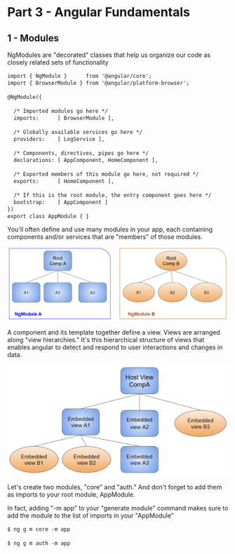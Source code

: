 # Part 3 - Angular Fundamentals
## 1 - Modules

NgModules are "decorated" classes that help us organize our code as closely related sets of functionality

```
import { NgModule }      from '@angular/core';
import { BrowserModule } from '@angular/platform-browser';

@NgModule({

  /* Imported modules go here */
  imports:      [ BrowserModule ],

  /* Globally available services go here */
  providers:    [ LogService ],

  /* Components, directives, pipes go here */
  declarations: [ AppComponent, HomeComponent ],

  /* Exported members of this module go here, not required */ 
  exports:      [ HomeComponent ],

  /* If this is the root module, the entry component goes here */
  bootstrap:    [ AppComponent ]
})
export class AppModule { }
```

You'll often define and use many modules in your app, each containing components and/or services that are "members" of those modules.

![](compilation-context.png)


A component and its template together define a view. Views are arranged along "view hierarchies." It's this hierarchical structure of views that enables angular to detect and respond to user interactions and changes in data.

![](view-hierarchy.png)

Let's create two modules, "core" and "auth." And don't forget to add them as imports to your root module, AppModule.

In fact, adding "-m app" to your "generate module" command makes sure to add the module to the list of imports in your "AppModule"

```
$ ng g m core -m app

$ ng g m auth -m app
```
